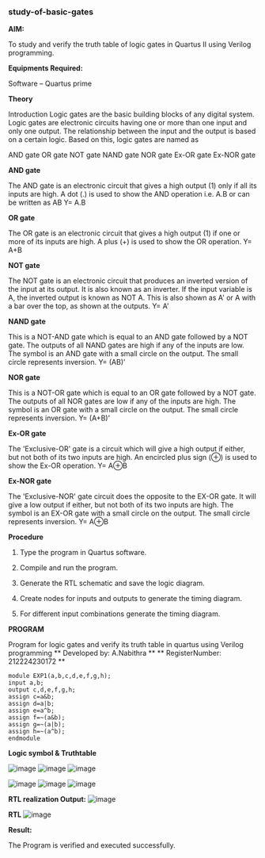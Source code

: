 ### study-of-basic-gates

**AIM:** 

To study and verify the truth table of logic gates in Quartus II using Verilog programming.

**Equipments Required:**

Software – Quartus prime 

**Theory**

Introduction Logic gates are the basic building blocks of any digital system. Logic gates are electronic circuits having one or more than one input and only one output. The relationship between the input and the output is based on a certain logic. Based on this, logic gates are named as

AND gate OR gate NOT gate NAND gate NOR gate Ex-OR gate Ex-NOR gate

**AND gate**

The AND gate is an electronic circuit that gives a high output (1) only if all its inputs are high. A dot (.) is used to show the AND operation i.e. A.B or can be written as AB
Y= A.B

**OR gate** 

The OR gate is an electronic circuit that gives a high output (1) if one or more of its inputs are high. A plus (+) is used to show the OR operation.
Y= A+B

**NOT gate**

The NOT gate is an electronic circuit that produces an inverted version of the input at its output. It is also known as an inverter. If the input variable is A, the inverted output is known as NOT A. This is also shown as A' or A with a bar over the top, as shown at the outputs.
Y= A'

**NAND gate**

This is a NOT-AND gate which is equal to an AND gate followed by a NOT gate. The outputs of all NAND gates are high if any of the inputs are low. The symbol is an AND gate with a small circle on the output. The small circle represents inversion.
Y= (AB)’

**NOR gate**

This is a NOT-OR gate which is equal to an OR gate followed by a NOT gate. The outputs of all NOR gates are low if any of the inputs are high. The symbol is an OR gate with a small circle on the output. The small circle represents inversion.
Y= (A+B)’

**Ex-OR gate**

The 'Exclusive-OR' gate is a circuit which will give a high output if either, but not both of its two inputs are high. An encircled plus sign (⊕) is used to show the Ex-OR operation.
Y= A⊕B

**Ex-NOR gate**

The 'Exclusive-NOR' gate circuit does the opposite to the EX-OR gate. It will give a low output if either, but not both of its two inputs are high. The symbol is an EX-OR gate with a small circle on the output. The small circle represents inversion.
Y= A⊕B

**Procedure** 

1.	Type the program in Quartus software.

2.	Compile and run the program.

3.	Generate the RTL schematic and save the logic diagram.

4.	Create nodes for inputs and outputs to generate the timing diagram.

5.	For different input combinations generate the timing diagram.


**PROGRAM**

Program for logic gates and verify its truth table in quartus using Verilog programming
** Developed by: A.Nabithra **
** RegisterNumber: 212224230172 **
```
module EXP1(a,b,c,d,e,f,g,h);
input a,b;
output c,d,e,f,g,h;
assign c=a&b;
assign d=a|b;
assign e=a^b;
assign f=~(a&b);
assign g=~(a|b);
assign h=~(a^b);
endmodule
 ```
**Logic symbol & Truthtable**

![image](https://github.com/user-attachments/assets/0c993bac-763f-48d7-a058-bf41ac496ec3)
![image](https://github.com/user-attachments/assets/f65e825b-42da-4219-a8f8-f3576a926adc)
![image](https://github.com/user-attachments/assets/1071c051-c53e-4588-a4a5-0a9b4bd828d4)

![image](https://github.com/user-attachments/assets/6c45f174-284a-48c4-823e-d5f808ccf9e9)
![image](https://github.com/user-attachments/assets/9b658a19-1319-464f-8182-9bff57b86b94)
![image](https://github.com/user-attachments/assets/42f533cd-c9f5-496e-bcca-48dae59032ab)


**RTL realization Output:** 
![image](https://github.com/user-attachments/assets/fec70944-c754-4c21-a35e-d68693f48ee6)


**RTL**
![image](https://github.com/user-attachments/assets/45137270-5069-4ecf-9386-b0ed749c0d30)

**Result:**

The Program is verified and executed successfully.


